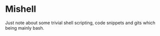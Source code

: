 # Mishell
Just note about some trivial shell scripting, code snippets and gits which being mainly bash.
